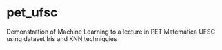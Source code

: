 # pet_ufsc
Demonstration of Machine Learning to a lecture in PET Matemática UFSC using dataset Íris and KNN techniquies
